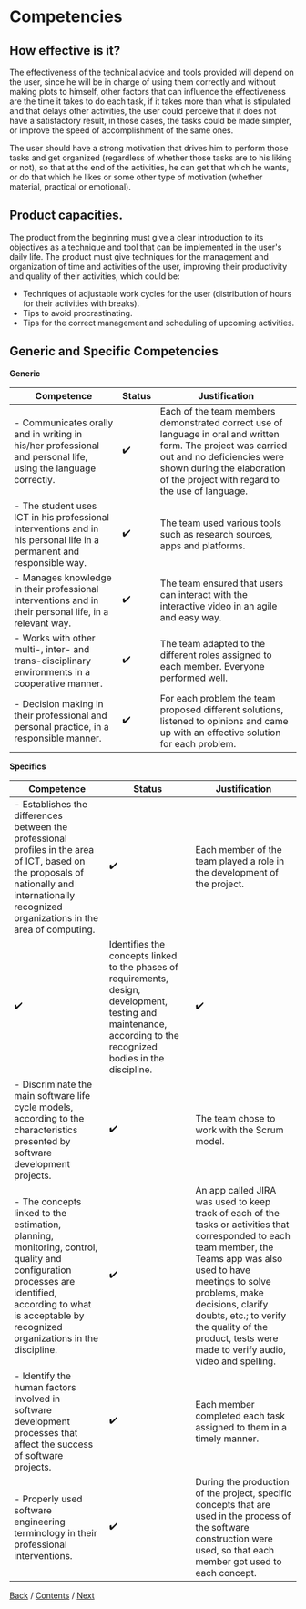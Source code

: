 # Competencies
## How effective is it?

The effectiveness of the technical advice and tools provided will depend on the user, since he will be in charge of using them correctly and without making plots to himself, other factors that can influence the effectiveness are the time it takes to do each task, if it takes more than what is stipulated and that delays other activities, the user could perceive that it does not have a satisfactory result, in those cases, the tasks could be made simpler, or improve the speed of accomplishment of the same ones.

The user should have a strong motivation that drives him to perform those tasks and get organized (regardless of whether those tasks are to his liking or not), so that at the end of the activities, he can get that which he wants, or do that which he likes or some other type of motivation (whether material, practical or emotional).

## Product capacities.

The product from the beginning must give a clear introduction to its objectives as a technique and tool that can be implemented in the user's daily life. The product must give techniques for the management and organization of time and activities of the user, improving their productivity and quality of their activities, which could be:

- Techniques of adjustable work cycles for the user (distribution of hours for their activities with breaks).
- Tips to avoid procrastinating.
- Tips for the correct management and scheduling of upcoming activities.

## Generic and Specific Competencies

**Generic**

|Competence | Status | Justification | 
|-----------|--------|---------------|
|- Communicates orally and in writing in his/her professional and personal life, using the language correctly. | :heavy_check_mark: | Each of the team members demonstrated correct use of language in oral and written form. The project was carried out and no deficiencies were shown during the elaboration of the project with regard to the use of language.
|- The student uses ICT in his professional interventions and in his personal life in a permanent and responsible way. | :heavy_check_mark: | The team used various tools such as research sources, apps and platforms. |
|- Manages knowledge in their professional interventions and in their personal life, in a relevant way.	| :heavy_check_mark: | The team ensured that users can interact with the interactive video in an agile and easy way.
|- Works with other multi-, inter- and trans-disciplinary environments in a cooperative manner. | :heavy_check_mark: | The team adapted to the different roles assigned to each member. Everyone performed well. | 
|- Decision making in their professional and personal practice, in a responsible manner. | :heavy_check_mark: | For each problem the team proposed different solutions, listened to opinions and came up with an effective solution for each problem. |


**Specifics**

|Competence | Status | Justification | 
|-----------|--------|---------------|
|- Establishes the differences between the professional profiles in the area of ICT, based on the proposals of nationally and internationally recognized organizations in the area of computing.	| :heavy_check_mark: | Each member of the team played a role in the development of the project.  |
| :heavy_check_mark: | Identifies the concepts linked to the phases of requirements, design, development, testing and maintenance, according to the recognized bodies in the discipline.	| :heavy_check_mark: | The team used the Scrum model in order to satisfy each of the phases that were required to carry out the project.
|- Discriminate the main software life cycle models, according to the characteristics presented by software development projects. | :heavy_check_mark: | The team chose to work with the Scrum model. |
|- The concepts linked to the estimation, planning, monitoring, control, quality and configuration processes are identified, according to what is acceptable by recognized organizations in the discipline. | :heavy_check_mark: | An app called JIRA was used to keep track of each of the tasks or activities that corresponded to each team member, the Teams app was also used to have meetings to solve problems, make decisions, clarify doubts, etc.; to verify the quality of the product, tests were made to verify audio, video and spelling. 
|- Identify the human factors involved in software development processes that affect the success of software projects.	| :heavy_check_mark: | Each member completed each task assigned to them in a timely manner.  |
|- Properly used software engineering terminology in their professional interventions. | :heavy_check_mark: | During the production of the project, specific concepts that are used in the process of the software construction were used, so that each member got used to each concept.

[Back](https://github.com/DanielaLujanTrejo/Methods-of-organization-/blob/Second-delivery/Documentation/6.%20Study%20data%20and%20research.md#study-data-and-research) / [Contents](https://github.com/DanielaLujanTrejo/Methods-of-organization-/tree/Second-delivery#contents-scroll) / [Next](https://github.com/DanielaLujanTrejo/Methods-of-organization-/blob/Second-delivery/Documentation/8.%20Teamwork.md#teamwork)
